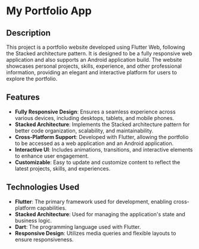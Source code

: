 # My Portfolio App


## Description

This project is a portfolio website developed using Flutter Web, following the Stacked architecture pattern. It is designed to be a fully responsive web application and also supports an Android application build. The website showcases personal projects, skills, experience, and other professional information, providing an elegant and interactive platform for users to explore the portfolio.

## Features

- **Fully Responsive Design**: Ensures a seamless experience across various devices, including desktops, tablets, and mobile phones.
- **Stacked Architecture**: Implements the Stacked architecture pattern for better code organization, scalability, and maintainability.
- **Cross-Platform Support**: Developed with Flutter, allowing the portfolio to be accessed as a web application and an Android application.
- **Interactive UI**: Includes animations, transitions, and interactive elements to enhance user engagement.
- **Customizable**: Easy to update and customize content to reflect the latest projects, skills, and experiences.

## Technologies Used

- **Flutter**: The primary framework used for development, enabling cross-platform capabilities.
- **Stacked Architecture**: Used for managing the application's state and business logic.
- **Dart**: The programming language used with Flutter.
- **Responsive Design**: Utilizes media queries and flexible layouts to ensure responsiveness.
